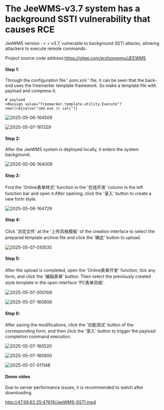 # The JeeWMS-v3.7 system has a background SSTI vulnerability that causes RCE

  JeeWMS version : < = v3.7, vulnerable to background SSTI attacks, allowing attackers to execute remote commands.
  
  Project source code address:https://gitee.com/erzhongxmu/JEEWMS

#### Step 1:
  Through the configuration file ' pom.xml ' file, it can be seen that the back-end uses the freemarker template framework. So make a template file with payload and compress it.

```
# payload
<#assign value="freemarker.template.utility.Execute"?new()>${value("cmd.exe /c calc")}
```

![2025-05-06-164509](./src/img/2025-05-06-164509.png)

![2025-05-07-161329](./src/img/2025-05-07-161329.png)

#### Step 2:
  After the JeeWMS system is deployed locally, it enters the system background.

![2025-05-06-164009](./src/img/2025-05-06-164009.png)

#### Step 3:
  Find the 'Online表单样式' function in the '在线开发' column in the left function bar and open it.After opening, click the '录入' button to create a new form style.

![2025-05-06-164729](./src/img/2025-05-06-164729.png)

#### Step 4:
  Click '浏览文件' at the '上传风格模板' of the creation interface to select the prepared template archive file and click the '确定' button to upload.

![2025-05-07-010535](./src/img/2025-05-07-010535.png)

#### Step 5:
  After the upload is completed, open the 'Online表单开发' function, tick any form, and click the '编辑表单' button. Then select the previously created style template in the open interface 'PC表单风格'.

![2025-05-07-000106](./src/img/2025-05-07-160519.png)

![2025-05-07-160806](./src/img/2025-05-07-160806.png)

#### Step 6:
  After saving the modifications, click the '功能测试' button of the corresponding form, and then click the '录入' button to trigger the payload completion command execution.

![2025-05-07-160520](./src/img/2025-05-07-160520.png)

![2025-05-07-160900](./src/img/2025-05-07-160900.png)

![2025-05-07-011148](./src/img/2025-05-07-011148.png)

#### Demo video
  Due to server performance issues, it is recommended to watch after downloading. 
  
http://47.99.62.25:47619/JeeWMS-SSTI.mp4

